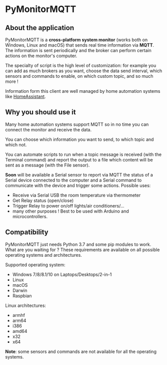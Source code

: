 # PyMonitorMQTT

## About the application
PyMonitorMQTT is a **cross-platform system monitor** (works both on Windows, Linux and macOS) that sends real time information via **MQTT**.
The information is sent periodically and the broker can perform certain actions on the monitor's computer.

The specialty of script is the high level of customization: for example you can add as much brokers as you want, choose the data send interval, which sensors and commands to enable, on which custom topic, and so much more !

Information form this client are well managed by home automation systems like [HomeAssistant](https://github.com/home-assistant/home-assistant).

## Why you should use it
Many home automation systems support MQTT so in no time you can connect the monitor and receive the data.

You can choose which information you want to send, to which topic and which not.

You can automate scripts to run when a topic message is received (with the Terminal command) and report the output to a file which content will be sent as a message (with the File sensor).

**Soon** will be available a Serial sensor to report via MQTT the status of a Serial device connected to the computer and a Serial command to communicate with the device and trigger some actions. Possible uses:
* Receive via Serial USB the room temperature via thermometer
* Get Relay status (open/close)
* Trigger Relay to power on/off lights/air conditioners/...
* many other purposes !
Best to be used with Arduino and microcontrollers.

## Compatibility

PyMonitorMQTT just needs Python 3.7 and some pip modules to work. What are you waiting for ? These requirements are available on all possible operating systems and architectures.

Supported operating system:

* Windows 7/8/8.1/10 on Laptops/Desktops/2-in-1
* Linux 
* macOS
* Darwin
* Raspbian

Linux architectures:

* armhf
* arm64
* i386
* amd64
* x32
* x64

**Note**: some sensors and commands are not available for all the operating systems.

